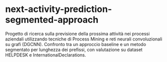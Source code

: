 # next-activity-prediction-segmented-approach
 Progetto di ricerca sulla previsione della prossima attività nei processi aziendali utilizzando tecniche di Process Mining e reti neurali convoluzionali su grafi (DGCNN). Confronto tra un approccio baseline e un metodo segmentato per lunghezza dei prefissi, con valutazione su dataset HELPDESK e InternationalDeclarations.
